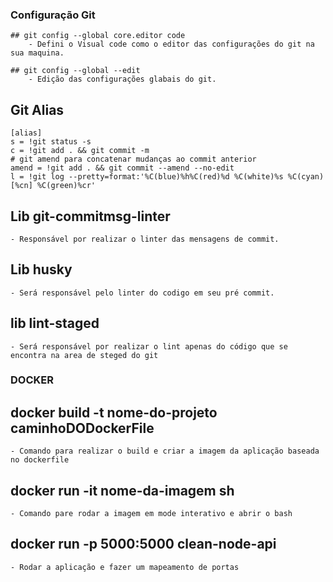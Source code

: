 ### Configuração Git
    ## git config --global core.editor code
        - Defini o Visual code como o editor das configurações do git na sua maquina.

    ## git config --global --edit
        - Edição das configurações glabais do git.

## Git Alias
    [alias]
	s = !git status -s
	c = !git add . && git commit -m
	# git amend para concatenar mudanças ao commit anterior
	amend = !git add . && git commit --amend --no-edit
	l = !git log --pretty=format:'%C(blue)%h%C(red)%d %C(white)%s %C(cyan)[%cn] %C(green)%cr'

## Lib git-commitmsg-linter
    - Responsável por realizar o linter das mensagens de commit.

## Lib husky
    - Será responsável pelo linter do codigo em seu pré commit.

## lib lint-staged
    - Será responsável por realizar o lint apenas do código que se encontra na area de steged do git

### DOCKER

## docker build -t nome-do-projeto caminhoDODockerFile
    - Comando para realizar o build e criar a imagem da aplicação baseada no dockerfile

## docker run -it nome-da-imagem sh
    - Comando pare rodar a imagem em mode interativo e abrir o bash
## docker run -p 5000:5000 clean-node-api
    - Rodar a aplicação e fazer um mapeamento de portas

